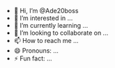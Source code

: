 - 👋 Hi, I’m @Ade20boss
- 👀 I’m interested in ...
- 🌱 I’m currently learning ...
- 💞️ I’m looking to collaborate on ...
- 📫 How to reach me ...
- 😄 Pronouns: ...
- ⚡ Fun fact: ...

<!---
Ade20boss/Ade20boss is a ✨ special ✨ repository because its `README.md` (this file) appears on your GitHub profile.
You can click the Preview link to take a look at your changes.
--->
